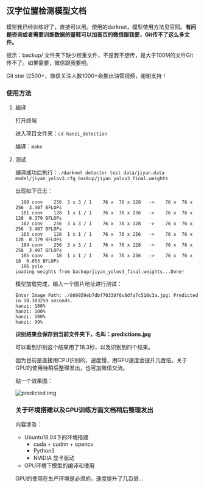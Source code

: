 ## 汉字位置检测模型文档

模型我已经训练好了，直接可以用。使用的darknet，模型使用方法见官网。**有问题咨询或者需要训练数据的童鞋可以加首页的微信跟我要，Git传不了这么多文件。**

提示：backup/ 文件夹下缺少权重文件，不是我不想传，是大于100M的文件Git传不了。如果需要，微信跟我要吧。

Git star 过500+，微信关注人数1000+会推出油管视频，谢谢支持！

### 使用方法

1. 编译

   打开终端

   进入项目文件夹：`cd hanzi_detection`

   编译：`make`

2. 测试

   编译成功后执行：`./darknet detector test data/jiyan.data model/jiyan_yolov3.cfg backup/jiyan_yolov3_final.weights `

   出现如下日志：

   ```shell
     100 conv    256  3 x 3 / 1    76 x  76 x 128   ->    76 x  76 x 256  3.407 BFLOPs
     101 conv    128  1 x 1 / 1    76 x  76 x 256   ->    76 x  76 x 128  0.379 BFLOPs
     102 conv    256  3 x 3 / 1    76 x  76 x 128   ->    76 x  76 x 256  3.407 BFLOPs
     103 conv    128  1 x 1 / 1    76 x  76 x 256   ->    76 x  76 x 128  0.379 BFLOPs
     104 conv    256  3 x 3 / 1    76 x  76 x 128   ->    76 x  76 x 256  3.407 BFLOPs
     105 conv     18  1 x 1 / 1    76 x  76 x 256   ->    76 x  76 x  18  0.053 BFLOPs
     106 yolo
   Loading weights from backup/jiyan_yolov3_final.weights...Done!
   
   ```

   模型加载完成，输入一个图片地址进行测试：

   ```shell
   Enter Image Path: ./809859eb7dbf70338f6c0dfa7c510c3a.jpg: Predicted in 18.303259 seconds.
   hanzi: 100%
   hanzi: 100%
   hanzi: 100%
   hanzi: 99%
   ```

   **识别结果会保存到当前文件夹下，名叫：predictions.jpg**

   可以看到识别这个结果用了18.3秒，以及识别到四个结果。

   因为目前是直接用CPU识别的，速度慢，用GPU速度会提升几百倍。关于GPU的使用待稍后整理发出，也可加微信交流。

   贴一个效果图：

   ![predicted img](https://github.com/huaiyukeji/verification_code/blob/master/hanzi_detection/predictions.jpg)
   
   ### 关于环境搭建以及GPU训练方面文档稍后整理发出
   
   内容涉及：
   
   - Ubuntu18.04下的环境搭建
     - cuda + cudnn + opencv
     - Python3
     - NVIDIA 显卡驱动
   - GPU环境下模型的编译和使用
   
   GPU的使用在生产环境是必须的，速度提升了几百倍...
   
   